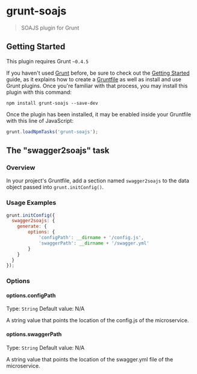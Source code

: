 # grunt-soajs

> SOAJS plugin for Grunt

## Getting Started
This plugin requires Grunt `~0.4.5`

If you haven't used [Grunt](http://gruntjs.com/) before, be sure to check out the [Getting Started](http://gruntjs.com/getting-started) guide, as it explains how to create a [Gruntfile](http://gruntjs.com/sample-gruntfile) as well as install and use Grunt plugins. Once you're familiar with that process, you may install this plugin with this command:

```shell
npm install grunt-soajs --save-dev
```

Once the plugin has been installed, it may be enabled inside your Gruntfile with this line of JavaScript:

```js
grunt.loadNpmTasks('grunt-soajs');
```

## The "swagger2soajs" task

### Overview
In your project's Gruntfile, add a section named `swagger2soajs` to the data object passed into `grunt.initConfig()`.

### Usage Examples

```js
grunt.initConfig({
  swagger2soajs: {
    generate: {
		options: {
            'configPath': __dirname + '/config.js',
            'swaggerPath': __dirname + '/swagger.yml'
        }
    }
  }
});
```

### Options

#### options.configPath
Type: `String`
Default value: N/A

A string value that points the location of the config.js of the microservice.

#### options.swaggerPath
Type: `String`
Default value: N/A

A string value that points the location of the swagger.yml file of the microservice.

